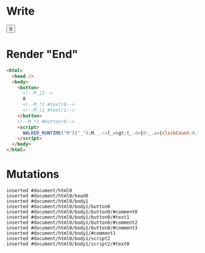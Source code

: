# Write
  <button><!--M_[2-->0<!--M_*2 #text/0--><!--M_]1 #text/1--></button><!--M_*1 #button/0--><script>WALKER_RUNTIME("M")("_");M._.r=[_=>(_.d={0:_.a={clickCount:0,"#childScope/0":_.b={"#text/1!":_.c={}}},1:_.b,2:_.c},_.b.onClick=_._["__tests__/template.marko_0/onClick"](_.a),_.c._=_.a,_.b["#text/1("]=_._["__tests__/template.marko_1_renderer"](_.a),_.d),2,"__tests__/template.marko_1_clickCount/subscriber",1,"__tests__/tags/my-button.marko_0_onClick",0];M._.w()</script>


# Render "End"
```html
<html>
  <head />
  <body>
    <button>
      <!--M_[2-->
      0
      <!--M_*2 #text/0-->
      <!--M_]1 #text/1-->
    </button>
    <!--M_*1 #button/0-->
    <script>
      WALKER_RUNTIME("M")("_");M._.r=[_=&gt;(_.d={0:_.a={clickCount:0,"#childScope/0":_.b={"#text/1!":_.c={}}},1:_.b,2:_.c},_.b.onClick=_._["__tests__/template.marko_0/onClick"](_.a),_.c._=_.a,_.b["#text/1("]=_._["__tests__/template.marko_1_renderer"](_.a),_.d),2,"__tests__/template.marko_1_clickCount/subscriber",1,"__tests__/tags/my-button.marko_0_onClick",0];M._.w()
    </script>
  </body>
</html>
```

# Mutations
```
inserted #document/html0
inserted #document/html0/head0
inserted #document/html0/body1
inserted #document/html0/body1/button0
inserted #document/html0/body1/button0/#comment0
inserted #document/html0/body1/button0/#text1
inserted #document/html0/body1/button0/#comment2
inserted #document/html0/body1/button0/#comment3
inserted #document/html0/body1/#comment1
inserted #document/html0/body1/script2
inserted #document/html0/body1/script2/#text0
```